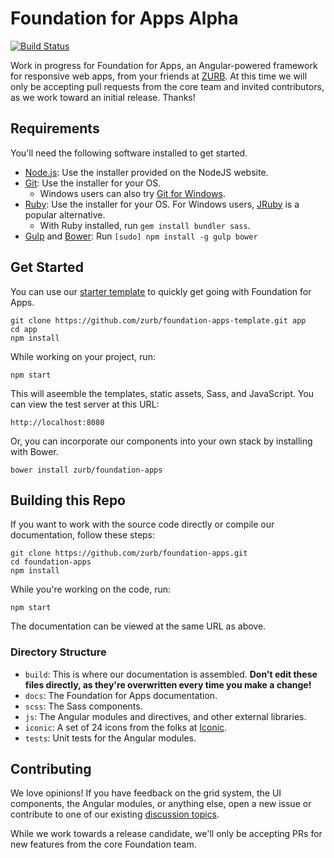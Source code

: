 # Foundation for Apps Alpha

[![Build Status](https://travis-ci.org/zurb/foundation-apps.svg)](https://travis-ci.org/zurb/foundation-apps)

Work in progress for Foundation for Apps, an Angular-powered framework for responsive web apps, from your friends at [ZURB](http://zurb.com). At this time we will only be accepting pull requests from the core team and invited contributors, as we work toward an initial release. Thanks!

## Requirements

You'll need the following software installed to get started.

  * [Node.js](http://nodejs.org): Use the installer provided on the NodeJS website.
  * [Git](http://git-scm.com/downloads): Use the installer for your OS.
    * Windows users can also try [Git for Windows](http://git-for-windows.github.io/).
  * [Ruby](https://www.ruby-lang.org/en/): Use the installer for your OS. For Windows users, [JRuby](http://jruby.org/) is a popular alternative.
    * With Ruby installed, run `gem install bundler sass`.
  * [Gulp](http://gulpjs.com/) and [Bower](http://bower.io): Run `[sudo] npm install -g gulp bower`

## Get Started

You can use our [starter template](https://github.com/zurb/foundation-apps-template) to quickly get going with Foundation for Apps.
```
git clone https://github.com/zurb/foundation-apps-template.git app
cd app
npm install
```

While working on your project, run:
```
npm start
```

This will aseemble the templates, static assets, Sass, and JavaScript. You can view the test server at this URL:
```
http://localhost:8080
```

Or, you can incorporate our components into your own stack by installing with Bower.
```
bower install zurb/foundation-apps
```

## Building this Repo

If you want to work with the source code directly or compile our documentation, follow these steps:
```
git clone https://github.com/zurb/foundation-apps.git
cd foundation-apps
npm install
```

While you're working on the code, run:
```
npm start
```

The documentation can be viewed at the same URL as above.

### Directory Structure

* `build`: This is where our documentation is assembled. **Don't edit these files directly, as they're overwritten every time you make a change!**
* `docs`: The Foundation for Apps documentation.
* `scss`: The Sass components.
* `js`: The Angular modules and directives, and other external libraries.
* `iconic`: A set of 24 icons from the folks at [Iconic](https://useiconic.com/).
* `tests`: Unit tests for the Angular modules.

## Contributing

We love opinions! If you have feedback on the grid system, the UI components, the Angular modules, or anything else, open a new issue or contribute to one of our existing [discussion topics](https://github.com/zurb/foundation-apps/labels/discussion).

While we work towards a release candidate, we'll only be accepting PRs for new features from the core Foundation team.
